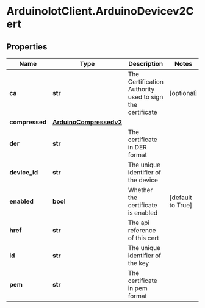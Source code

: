 # ArduinoIotClient.ArduinoDevicev2Cert

## Properties

Name | Type | Description | Notes
------------ | ------------- | ------------- | -------------
**ca** | **str** | The Certification Authority used to sign the certificate | [optional] 
**compressed** | [**ArduinoCompressedv2**](ArduinoCompressedv2.md) |  | 
**der** | **str** | The certificate in DER format | 
**device_id** | **str** | The unique identifier of the device | 
**enabled** | **bool** | Whether the certificate is enabled | [default to True]
**href** | **str** | The api reference of this cert | 
**id** | **str** | The unique identifier of the key | 
**pem** | **str** | The certificate in pem format | 


